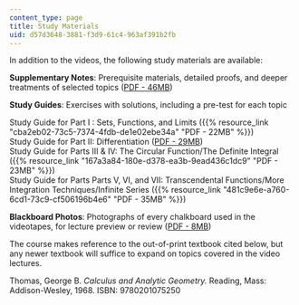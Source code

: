 ```yaml
---
content_type: page
title: Study Materials
uid: d57d3648-3881-f3d9-61c4-963af391b2fb
---
```


In addition to the videos, the following study materials are available:  
  
**Supplementary Notes**: Prerequisite materials, detailed proofs, and deeper treatments of selected topics ([PDF - 46MB](/resources/res-18-006-calculus-revisited-single-variable-calculus-fall-2010/MITRES_18_006_supp_notes.pdf))  
  
**Study Guides**: Exercises with solutions, including a pre-test for each topic

Study Guide for Part I : Sets, Functions, and Limits ({{% resource_link "cba2eb02-73c5-7374-4fdb-de1e02ebe34a" "PDF - 22MB" %}})  
Study Guide for Part II: Differentiation ([PDF - 29MB](/resources/res-18-006-calculus-revisited-single-variable-calculus-fall-2010/part-ii-differentiation/MITRES_18_006_study_2.pdf))  
Study Guide for Parts III & IV: The Circular Function/The Definite Integral ({{% resource_link "167a3a84-180e-d378-ea3b-9ead436c1dc9" "PDF - 23MB" %}})  
Study Guide for Parts Parts V, VI, and VII: Transcendental Functions/More Integration Techniques/Infinite Series ({{% resource_link "481c9e6e-a760-6cd1-73c9-cf506196b4e6" "PDF - 35MB" %}})

**Blackboard Photos**: Photographs of every chalkboard used in the videotapes, for lecture preview or review ([PDF - 8MB](/resources/res-18-006-calculus-revisited-single-variable-calculus-fall-2010/MITRES_18_006_blackboard.pdf))  
  
The course makes reference to the out-of-print textbook cited below, but any newer textbook will suffice to expand on topics covered in the video lectures.

Thomas, George B. _Calculus and Analytic Geometry._ Reading, Mass: Addison-Wesley, 1968. ISBN: 9780201075250